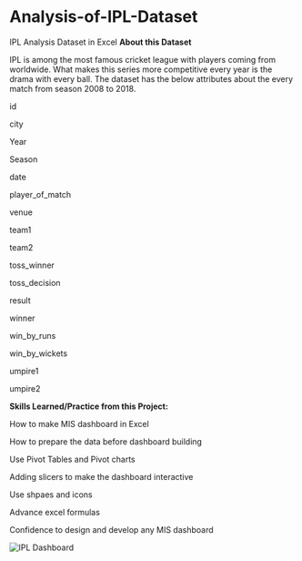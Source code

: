 # Analysis-of-IPL-Dataset
IPL Analysis Dataset in Excel
**About this Dataset**

IPL is among the most famous cricket league with players coming from worldwide. What makes this series more competitive every year is the drama with every ball.
The dataset has the below attributes about the every match from season 2008 to 2018.

id

city

Year

Season

date

player_of_match

venue

team1

team2

toss_winner

toss_decision

result

winner

win_by_runs

win_by_wickets

umpire1

umpire2

**Skills Learned/Practice from this Project:**

How to make MIS dashboard in Excel

How to prepare the data before dashboard building

Use Pivot Tables and Pivot charts

Adding slicers to make the dashboard interactive

Use shpaes and icons

Advance excel formulas

Confidence to design and develop any MIS dashboard


![IPL Dashboard](https://github.com/user-attachments/assets/c1864459-5e55-4e80-a90b-51865bec8a5f)



